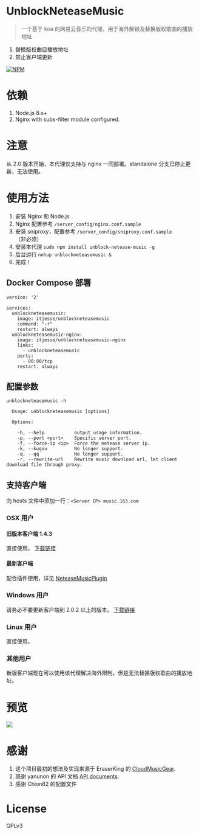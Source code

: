 # UnblockNeteaseMusic

> 一个基于 koa 的网易云音乐的代理，用于海外解锁及替换版权歌曲的播放地址

1. 替换版权曲目播放地址
2. 禁止客户端更新

[![NPM](https://nodei.co/npm/unblock-netease-music.png?downloads=true&downloadRank=true)](https://nodei.co/npm/unblock-netease-music/)

# 依赖

1. Node.js 8.x+
2. Nginx with subs-filter module configured.

# 注意

从 2.0 版本开始，本代理仅支持与 nginx 一同部署。standalone 分支已停止更新，无法使用。

# 使用方法
1. 安装 Nginx 和 Node.js
2. Nginx 配置参考 `/server_config/nginx.conf.sample`
3. 安装 sniproxy，配置参考 `/server_config/sniproxy.conf.sample` （非必须）
4. 安装本代理 `sudo npm install unblock-netease-music -g`
5. 后台运行 `nohup unblockneteasemusic &`
6. 完成！

## Docker Compose 部署
```
version: '2'

services:
  unblockneteasemusic:
    image: itjesse/unblockneteasemusic
    command: "-r"
    restart: always
  unblockneteasemusic-nginx:
    image: itjesse/unblockneteasemusic-nginx
    links:
      - unblockneteasemusic
    ports:
      - 80:80/tcp
    restart: always
```

## 配置参数

```
unblockneteasemusic -h

  Usage: unblockneteasemusic [options]

  Options:

    -h, --help           output usage information.
    -p, --port <port>    Specific server port.
    -f, --force-ip <ip>  Force the netease server ip.
    -k, --kugou          No longer support.
    -q, --qq             No longer support.
    -r, --rewrite-url    Rewrite music download url, let client download file through proxy.
```

## 支持客户端

向 hosts 文件中添加一行：`<Server IP> music.163.com`

### OSX 用户

#### 旧版本客户端 1.4.3
直接使用。 [下载链接](http://s1.music.126.net/download/osx/NeteaseMusic_1.4.3_452_web.dmg)

#### 最新客户端
配合插件使用，详见 [NeteaseMusicPlugin](https://github.com/ITJesse/NeteaseMusicPlugin)

### Windows 用户
请务必不要更新客户端到 2.0.2 以上的版本。 [下载链接](http://s1.music.126.net/download/pc/cloudmusicsetup_2_0_2[128316].exe)

### Linux 用户
直接使用。

### 其他用户

新版客户端现在可以使用该代理解决海外限制，但是无法替换版权歌曲的播放地址。

# 预览

![](https://github.com/ITJesse/UnblockNeteaseMusic/raw/master/screenshot.png)

# 感谢

1. 这个项目最初的想法及实现来源于 EraserKing 的 [CloudMusicGear](https://github.com/EraserKing/CloudMusicGear).
2. 感谢 yanunon 的 API 文档 [API documents](https://github.com/yanunon/NeteaseCloudMusic/wiki/%E7%BD%91%E6%98%93%E4%BA%91%E9%9F%B3%E4%B9%90API%E5%88%86%E6%9E%90).
3. 感谢 Chion82 的配置文件

# License

GPLv3
